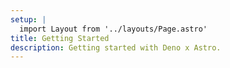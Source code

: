 ```yaml
---
setup: |
  import Layout from '../layouts/Page.astro'
title: Getting Started
description: Getting started with Deno x Astro.
---
```

